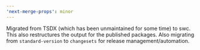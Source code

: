 ```yaml
---
'next-merge-props': minor
---
```


Migrated from TSDX (which has been unmaintained for some time) to swc. This also restructures the
output for the published packages. Also migrating from `standard-version` to `changesets` for
release management/automation.
